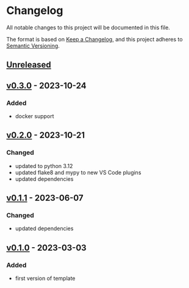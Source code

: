 # Changelog

All notable changes to this project will be documented in this file.

The format is based on [Keep a Changelog](https://keepachangelog.com/en/1.0.0/),
and this project adheres to [Semantic Versioning](https://semver.org/spec/v2.0.0.html).

## [Unreleased]

## [v0.3.0] - 2023-10-24

### Added

- docker support

## [v0.2.0] - 2023-10-21

### Changed

- updated to python 3.12
- updated flake8 and mypy to new VS Code plugins
- updated dependencies

## [v0.1.1] - 2023-06-07

### Changed

- updated dependencies

## [v0.1.0] - 2023-03-03

### Added

- first version of template

[unreleased]: https://github.com/yawn77/tmplpython/compare/v0.3.0...HEAD
[v0.3.0]: https://github.com/yawn77/tmplpython/compare/v0.2.0...v0.3.0
[v0.2.0]: https://github.com/yawn77/tmplpython/compare/v0.1.1...v0.2.0
[v0.1.1]: https://github.com/yawn77/tmplpython/compare/v0.1.0...v0.1.1
[v0.1.0]: https://github.com/yawn77/tmplpython/releases/tag/v0.1.0
